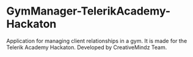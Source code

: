 GymManager-TelerikAcademy-Hackaton
==================================

Application for managing client relationships in a gym. It is made for the Telerik Academy Hackaton. Developed by CreativeMindz Team.
